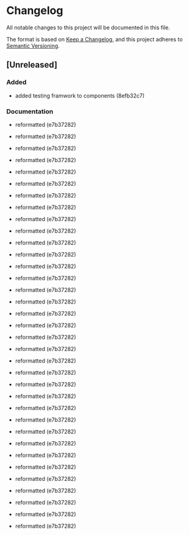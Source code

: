 # Changelog

All notable changes to this project will be documented in this file.

The format is based on [Keep a Changelog](https://keepachangelog.com/en/1.0.0/),
and this project adheres to [Semantic Versioning](https://semver.org/spec/v2.0.0.html).

## [Unreleased]


### Added

- added testing framwork to components (8efb32c7)

### Documentation

- reformatted (e7b37282)

- reformatted (e7b37282)
- reformatted (e7b37282)
- reformatted (e7b37282)
- reformatted (e7b37282)
- reformatted (e7b37282)
- reformatted (e7b37282)
- reformatted (e7b37282)
- reformatted (e7b37282)
- reformatted (e7b37282)
- reformatted (e7b37282)
- reformatted (e7b37282)
- reformatted (e7b37282)
- reformatted (e7b37282)
- reformatted (e7b37282)
- reformatted (e7b37282)
- reformatted (e7b37282)
- reformatted (e7b37282)
- reformatted (e7b37282)
- reformatted (e7b37282)
- reformatted (e7b37282)
- reformatted (e7b37282)
- reformatted (e7b37282)
- reformatted (e7b37282)
- reformatted (e7b37282)
- reformatted (e7b37282)
- reformatted (e7b37282)
- reformatted (e7b37282)
- reformatted (e7b37282)
- reformatted (e7b37282)
- reformatted (e7b37282)
- reformatted (e7b37282)
- reformatted (e7b37282)
- reformatted (e7b37282)
- reformatted (e7b37282)